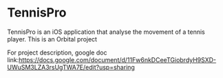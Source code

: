 # TennisPro
TennisPro is an iOS application that analyse the movement of a tennis player. This is an Orbital project

For project description, google doc link:https://docs.google.com/document/d/11Fw6nkDCeeTGiobrdyH9SXD-UWuSM3LZA3rsUgTWA7E/edit?usp=sharing

